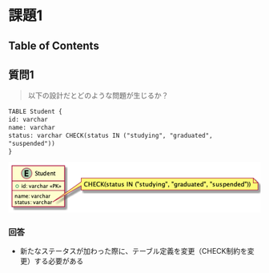 # 課題1

## Table of Contents
<!-- START doctoc -->
<!-- END doctoc -->

## 質問1

> 以下の設計だとどのような問題が生じるか？

```
TABLE Student {
id: varchar
name: varchar
status: varchar CHECK(status IN ("studying", "graduated", "suspended"))
}
```

![](../../../assets/anti6_before.png)

### 回答

- 新たなステータスが加わった際に、テーブル定義を変更（CHECK制約を変更）する必要がある
